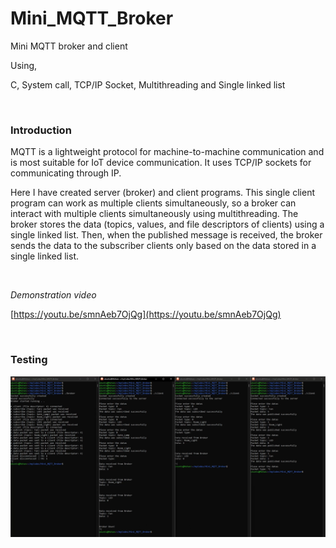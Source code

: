 # Mini_MQTT_Broker
Mini MQTT broker and client

Using,

C, System call, TCP/IP Socket, Multithreading and Single linked list

&nbsp;

### Introduction
MQTT is a lightweight protocol for machine-to-machine communication and is most suitable for IoT device communication. It uses TCP/IP sockets for communicating through IP.

Here I have created server (broker) and client programs. This single client program can work as multiple clients simultaneously, so a broker can interact with multiple clients simultaneously using multithreading. The broker stores the data (topics, values, and file descriptors of clients) using a single linked list. Then, when the published message is received, the broker sends the data to the subscriber clients only based on the data stored in a single linked list.

&nbsp;

*Demonstration video*

[https://youtu.be/smnAeb7OjQg](https://youtu.be/smnAeb7OjQg)

&nbsp;

### Testing

![image_1](https://github.com/micro9997/Mini_MQTT_Broker/blob/master/images/image_1.png)


&nbsp;
